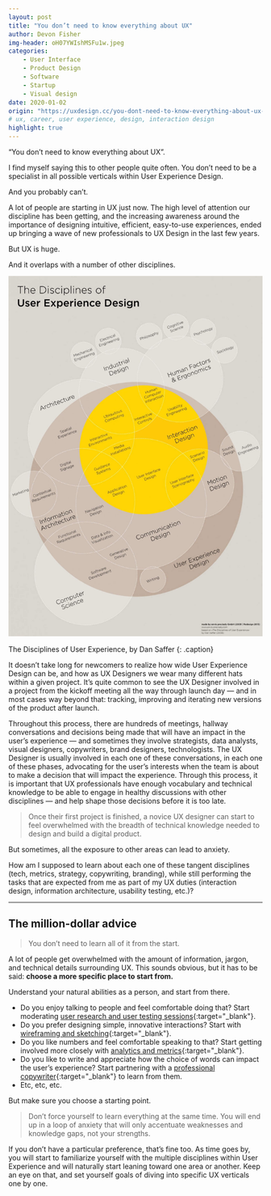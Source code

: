 ```yaml
---
layout: post
title: "You don’t need to know everything about UX"
author: Devon Fisher
img-header: oH07YWIshMSFu1w.jpeg
categories:
    - User Interface
    - Product Design
    - Software
    - Startup
    - Visual design
date: 2020-01-02
origin: "https://uxdesign.cc/you-dont-need-to-know-everything-about-ux-9b7abd686ef0"
# ux, career, user experience, design, interaction design
highlight: true
---
```

“You don’t need to know everything about UX”.

I find myself saying this to other people quite often. You don’t need to be a specialist in all possible verticals within User Experience Design.

And you probably can’t.

A lot of people are starting in UX just now. The high level of attention our discipline has been getting, and the increasing awareness around the importance of designing intuitive, efficient, easy-to-use experiences, ended up bringing a wave of new professionals to UX Design in the last few years.

But UX is huge.

And it overlaps with a number of other disciplines.

![The Disciplines of User Experience, by Dan Saffer](assets/img/devonfisher/RmhfTXG5J9JuXQ.png)

The Disciplines of User Experience, by Dan Saffer
{: .caption}

It doesn’t take long for newcomers to realize how wide User Experience Design can be, and how as UX Designers we wear many different hats within a given project. It’s quite common to see the UX Designer involved in a project from the kickoff meeting all the way through launch day — and in most cases way beyond that: tracking, improving and iterating new versions of the product after launch.

Throughout this process, there are hundreds of meetings, hallway conversations and decisions being made that will have an impact in the user’s experience — and sometimes they involve strategists, data analysts, visual designers, copywriters, brand designers, technologists. The UX Designer is usually involved in each one of these conversations, in each one of these phases, advocating for the user’s interests when the team is about to make a decision that will impact the experience. Through this process, it is important that UX professionals have enough vocabulary and technical knowledge to be able to engage in healthy discussions with other disciplines — and help shape those decisions before it is too late.

> Once their first project is finished, a novice UX designer can start to feel overwhelmed with the breadth of technical knowledge needed to design and build a digital product.

But sometimes, all the exposure to other areas can lead to anxiety.

How am I supposed to learn about each one of these tangent disciplines (tech, metrics, strategy, copywriting, branding), while still performing the tasks that are expected from me as part of my UX duties (interaction design, information architecture, usability testing, etc.)?

* * *

## The million-dollar advice

> You don’t need to learn all of it from the start.

A lot of people get overwhelmed with the amount of information, jargon, and technical details surrounding UX. This sounds obvious, but it has to be said: **choose a more specific place to start from.**

Understand your natural abilities as a person, and start from there.

- Do you enjoy talking to people and feel comfortable doing that? Start moderating [user research and user testing sessions](https://uxdesign.cc/user-research-and-user-testing-for-ux/home "User Research and User Testing collection"){:target="_blank"}.
- Do you prefer designing simple, innovative interactions? Start with [wireframing and sketching](https://uxdesign.cc/ux-tools-c2597a005a4e "UX Tools for Wireframing and Prototyping"){:target="_blank"}.
- Do you like numbers and feel comfortable speaking to that? Start getting involved more closely with [analytics and metrics](https://uxdesign.cc/start-with-a-story-and-end-with-the-metrics-902a67fc83 "Start with a story, and end with the metrics"){:target="_blank"}.
- Do you like to write and appreciate how the choice of words can impact the user’s experience? Start partnering with a [professional copywriter](https://uxdesign.cc/storyframes-before-wireframes-starting-designs-in-the-text-editor-ec69db78e6e4 "Storyframes before wireframes"){:target="_blank"} to learn from them.
- Etc, etc, etc.

But make sure you choose a starting point.

> Don’t force yourself to learn everything at the same time. You will end up in a loop of anxiety that will only accentuate weaknesses and knowledge gaps, not your strengths.

If you don’t have a particular preference, that’s fine too. As time goes by, you will start to familiarize yourself with the multiple disciplines within User Experience and will naturally start leaning toward one area or another. Keep an eye on that, and set yourself goals of diving into specific UX verticals one by one.